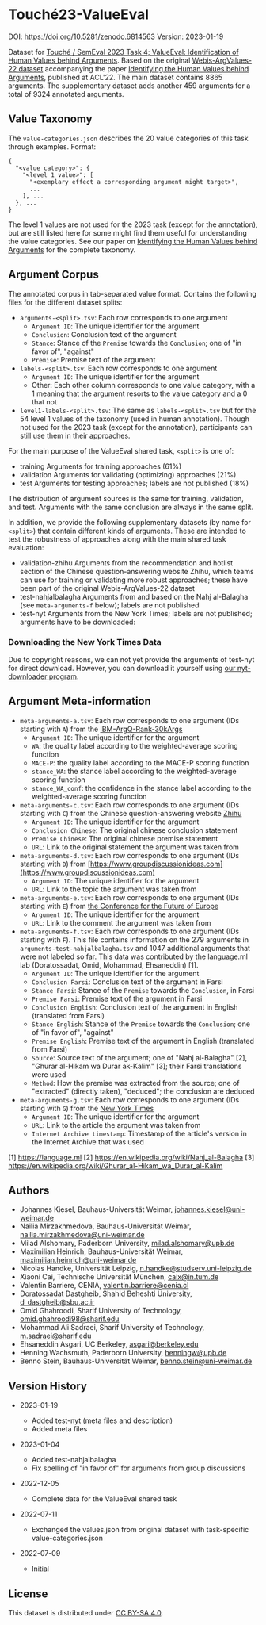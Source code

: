# Touché23-ValueEval
DOI: https://doi.org/10.5281/zenodo.6814563
Version: 2023-01-19

Dataset for [Touché / SemEval 2023 Task 4; ValueEval: Identification of Human Values behind Arguments](https://touche.webis.de/semeval23/touche23-web). Based on the original [Webis-ArgValues-22 dataset](https://doi.org/10.5281/zenodo.5657249) accompanying the paper [Identifying the Human Values behind Arguments](https://webis.de/publications.html#kiesel_2022b), published at ACL'22. The main dataset contains 8865 arguments. The supplementary dataset adds another 459 arguments for a total of 9324 annotated arguments.


## Value Taxonomy
The `value-categories.json` describes the 20 value categories of this task through examples. Format:
```
{
  "<value category>": {
    "<level 1 value>": [
      "<exemplary effect a corresponding argument might target>",
      ...
    ], ...
  }, ...
}
```
The level 1 values are not used for the 2023 task (except for the annotation), but are still listed here for some might find them useful for understanding the value categories. See our paper on [Identifying the Human Values behind Arguments](https://webis.de/publications.html#kiesel_2022b) for the complete taxonomy.


## Argument Corpus
The annotated corpus in tab-separated value format. Contains the following files for the different dataset splits:
- `arguments-<split>.tsv`: Each row corresponds to one argument
    - `Argument ID`: The unique identifier for the argument
    - `Conclusion`: Conclusion text of the argument
    - `Stance`: Stance of the `Premise` towards the `Conclusion`; one of "in favor of", "against"
    - `Premise`: Premise text of the argument
- `labels-<split>.tsv`: Each row corresponds to one argument
    - `Argument ID`: The unique identifier for the argument
    - Other: Each other column corresponds to one value category, with a 1 meaning that the argument resorts to the value category and a 0 that not
- `level1-labels-<split>.tsv`: The same as `labels-<split>.tsv` but for the 54 level 1 values of the taxonomy (used in human annotation). Though not used for the 2023 task (except for the annotation), participants can still use them in their approaches.

For the main purpose of the ValueEval shared task, `<split>` is one of:
  - training               Arguments for training approaches (61%)
  - validation             Arguments for validating (optimizing) approaches (21%)
  - test                   Arguments for testing approaches; labels are not published (18%)

The distribution of argument sources is the same for training, validation, and test. Arguments with the same conclusion are always in the same split.

In addition, we provide the following supplementary datasets (by name for `<split>`) that contain different kinds of arguments. These are intended to test the robustness of approaches along with the main shared task evaluation:
  - validation-zhihu       Arguments from the recommendation and hotlist section of the Chinese question-answering website Zhihu, which teams can use for training or validating more robust approaches; these have been part of the original Webis-ArgValues-22 dataset
  - test-nahjalbalagha     Arguments from and based on the Nahj al-Balagha (see `meta-arguments-f` below); labels are not published
  - test-nyt               Arguments from the New York Times; labels are not published; arguments have to be downloaded:

### Downloading the New York Times Data
Due to copyright reasons, we can not yet provide the arguments of test-nyt for direct download. However, you can download it yourself using [our nyt-downloader program](https://github.com/touche-webis-de/touche-code/tree/main/semeval23/human-value-detection/nyt-downloader).


## Argument Meta-information
- `meta-arguments-a.tsv`: Each row corresponds to one argument (IDs starting with `A`) from the [IBM-ArgQ-Rank-30kArgs](https://research.ibm.com/haifa/dept/vst/debating_data.shtml#Argument%20Quality)
    - `Argument ID`: The unique identifier for the argument
    - `WA`: the quality label according to the weighted-average scoring function
    - `MACE-P`: the quality label according to the MACE-P scoring function
    - `stance_WA`: the stance label according to the weighted-average scoring function
    - `stance_WA_conf`: the confidence in the stance label according to the weighted-average scoring function
- `meta-arguments-c.tsv`: Each row corresponds to one argument (IDs starting with `C`) from the Chinese question-answering website [Zhihu](https://www.zhihu.com)
    - `Argument ID`: The unique identifier for the argument
    - `Conclusion Chinese`: The original chinese conclusion statement
    - `Premise Chinese`: The original chinese premise statement
    - `URL`: Link to the original statement the argument was taken from
- `meta-arguments-d.tsv`: Each row corresponds to one argument (IDs starting with `D`) from [https://www.groupdiscussionideas.com](https://www.groupdiscussionideas.com)
    - `Argument ID`: The unique identifier for the argument
    - `URL`: Link to the topic the argument was taken from
- `meta-arguments-e.tsv`: Each row corresponds to one argument (IDs starting with `E`) from [the Conference for the Future of Europe](https://futureu.europa.eu)
    - `Argument ID`: The unique identifier for the argument
    - `URL`: Link to the comment the argument was taken from
- `meta-arguments-f.tsv`: Each row corresponds to one argument (IDs starting with `F`). This file contains information on the 279 arguments in `arguments-test-nahjalbalagha.tsv` and 1047 additional arguments that were not labeled so far. This data was contributed by the language.ml lab (Doratossadat, Omid, Mohammad, Ehsaneddin) [1].
    - `Argument ID`: The unique identifier for the argument
    - `Conclusion Farsi`: Conclusion text of the argument in Farsi
    - `Stance Farsi`: Stance of the `Premise` towards the `Conclusion`, in Farsi
    - `Premise Farsi`: Premise text of the argument in Farsi
    - `Conclusion English`: Conclusion text of the argument in English (translated from Farsi)
    - `Stance English`: Stance of the `Premise` towards the `Conclusion`; one of "in favor of", "against"
    - `Premise English`: Premise text of the argument in English (translated from Farsi)
    - `Source`: Source text of the argument; one of "Nahj al-Balagha" [2], "Ghurar al-Hikam wa Durar ak-Kalim" [3]; their Farsi translations were used
    - `Method`: How the premise was extracted from the source; one of "extracted" (directly taken), "deduced"; the conclusion are deduced
- `meta-arguments-g.tsv`: Each row corresponds to one argument (IDs starting with `G`) from the [New York Times](https://www.nytimes.com)
    - `Argument ID`: The unique identifier for the argument
    - `URL`: Link to the article the argument was taken from
    - `Internet Archive timestamp`: Timestamp of the article's version in the Internet Archive that was used

[1] https://language.ml
[2] https://en.wikipedia.org/wiki/Nahj_al-Balagha
[3] https://en.wikipedia.org/wiki/Ghurar_al-Hikam_wa_Durar_al-Kalim


## Authors
- Johannes Kiesel, Bauhaus-Universität Weimar, johannes.kiesel@uni-weimar.de
- Nailia Mirzakhmedova, Bauhaus-Universität Weimar, nailia.mirzakhmedova@uni-weimar.de 
- Milad Alshomary, Paderborn University, milad.alshomary@upb.de
- Maximilian Heinrich, Bauhaus-Universität Weimar, maximilian.heinrich@uni-weimar.de
- Nicolas Handke, Universität Leipzig, n.handke@studserv.uni-leipzig.de
- Xiaoni Cai, Technische Universität München, caix@in.tum.de
- Valentin Barriere, CENIA, valentin.barriere@cenia.cl
- Doratossadat Dastgheib, Shahid Beheshti University, d_dastgheib@sbu.ac.ir
- Omid Ghahroodi, Sharif University of Technology, omid.ghahroodi98@sharif.edu
- Mohammad Ali Sadraei, Sharif University of Technology, m.sadraei@sharif.edu
- Ehsaneddin Asgari, UC Berkeley, asgari@berkeley.edu
- Henning Wachsmuth, Paderborn University, henningw@upb.de
- Benno Stein, Bauhaus-Universität Weimar, benno.stein@uni-weimar.de


## Version History
- 2023-01-19
  - Added test-nyt (meta files and description)
  - Added meta files

- 2023-01-04
  - Added test-nahjalbalagha
  - Fix spelling of "in favor of" for arguments from group discussions

- 2022-12-05
  - Complete data for the ValueEval shared task

- 2022-07-11
  - Exchanged the values.json from original dataset with task-specific value-categories.json

- 2022-07-09
  - Initial


## License
This dataset is distributed under [CC BY-SA 4.0](http://creativecommons.org/licenses/by-sa/4.0/).

